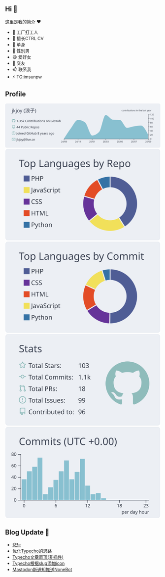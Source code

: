 ## Hi  👋

这里是我的简介 ❤️

- 🔭 工厂打工人
- 🌱 擅长CTRL CV
- 👯 单身
- 🤔 性别男
- 😄 爱好女
- 💬 交友
- 📫 联系我
- ⚡ TG:imsunpw

## Profile

[![](https://raw.githubusercontent.com/jkjoy/github-profile/master/profile-summary-card-output/nord_bright/0-profile-details.svg)](https://github.com/vn7n24fzkq/github-profile-summary-cards)
[![](https://raw.githubusercontent.com/jkjoy/github-profile/master/profile-summary-card-output/nord_bright/1-repos-per-language.svg)](https://github.com/vn7n24fzkq/github-profile-summary-cards) [![](https://raw.githubusercontent.com/jkjoy/github-profile/master/profile-summary-card-output/nord_bright/2-most-commit-language.svg)](https://github.com/vn7n24fzkq/github-profile-summary-cards)
[![](https://raw.githubusercontent.com/jkjoy/github-profile/master/profile-summary-card-output/nord_bright/3-stats.svg)](https://github.com/vn7n24fzkq/github-profile-summary-cards) [![](https://raw.githubusercontent.com/jkjoy/github-profile/master/profile-summary-card-output/nord_bright/4-productive-time.svg)](https://github.com/vn7n24fzkq/github-profile-summary-cards)


## Blog Update 📒
<!-- BLOG-POST-LIST:START -->
- [悲!~](https://www.imsun.org/archives/1747.html)
- [优化Typecho的思路](https://www.imsun.org/archives/1746.html)
- [Typecho文章置顶&lpar;非插件&rpar;](https://www.imsun.org/archives/1745.html)
- [Typecho根据slug添加icon](https://www.imsun.org/archives/1743.html)
- [Mastodon新通知推送NoneBot](https://www.imsun.org/archives/1742.html)
<!-- BLOG-POST-LIST:END -->
